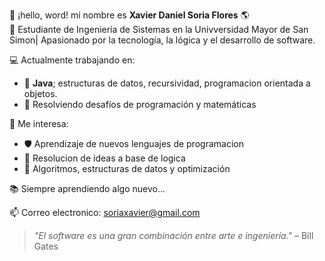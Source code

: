 👋 ¡hello, word! mi nombre es **Xavier Daniel Soria Flores** 🌎  
🧠 Estudiante de Ingeniería de Sistemas en la Univversidad Mayor de San Simon| Apasionado por la tecnología, la lógica y el desarrollo de software.

💻 Actualmente trabajando en:
- 🔧 **Java**; estructuras de datos, recursividad, programacion orientada a objetos.
- 🧩 Resolviendo desafíos de programación y matemáticas

🚀 Me interesa:
- 🛡️  Aprendizaje de nuevos lenguajes de programacion
- 🤖 Resolucion de ideas a base de logica
- 🧮  Algoritmos, estructuras de datos y optimización

📚 Siempre aprendiendo algo nuevo...  

📫 Correo electronico:
  soriaxavier@gmail.com   
> _"El software es una gran combinación entre arte e ingeniería."_ – Bill Gates
